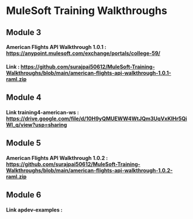 # MuleSoft Training Walkthroughs

## Module 3
#### American Flights API Walkthrough 1.0.1 : https://anypoint.mulesoft.com/exchange/portals/college-59/ <br/>

#### Link : https://github.com/surajpai50612/MuleSoft-Training-Walkthroughs/blob/main/american-flights-api-walkthrough-1.0.1-raml.zip

## Module 4
#### Link training4-american-ws : https://drive.google.com/file/d/10H9yQMUEWW4WtJQm3UqVxKlHr5QiWl_q/view?usp=sharing

## Module 5
#### American Flights API Walkthrough  1.0.2 : https://github.com/surajpai50612/MuleSoft-Training-Walkthroughs/blob/main/american-flights-api-walkthrough-1.0.2-raml.zip


## Module 6
#### Link apdev-examples : 

